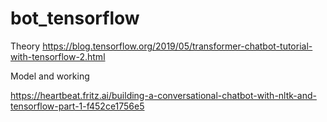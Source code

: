 # bot_tensorflow

Theory 
https://blog.tensorflow.org/2019/05/transformer-chatbot-tutorial-with-tensorflow-2.html 



Model and working 

https://heartbeat.fritz.ai/building-a-conversational-chatbot-with-nltk-and-tensorflow-part-1-f452ce1756e5
